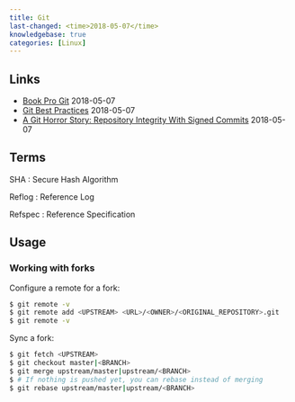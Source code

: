 ```yaml
---
title: Git
last-changed: <time>2018-05-07</time>
knowledgebase: true
categories: [Linux]
---
```

## Links

* [Book Pro Git](http://git-scm.com/book) <time>2018-05-07</time>
* [Git Best Practices](http://sethrobertson.github.io/GitBestPractices) <time>2018-05-07</time>
* [A Git Horror Story: Repository Integrity With Signed Commits](https://mikegerwitz.com/papers/git-horror-story) <time>2018-05-07</time>

## Terms

SHA
: Secure Hash Algorithm

Reflog
: Reference Log

Refspec
: Reference Specification

## Usage

### Working with forks

Configure a remote for a fork:

``` sh
$ git remote -v
$ git remote add <UPSTREAM> <URL>/<OWNER>/<ORIGINAL_REPOSITORY>.git
$ git remote -v
```

Sync a fork:

``` sh
$ git fetch <UPSTREAM>
$ git checkout master|<BRANCH>
$ git merge upstream/master|upstream/<BRANCH>
$ # If nothing is pushed yet, you can rebase instead of merging
$ git rebase upstream/master|upstream/<BRANCH>
```
